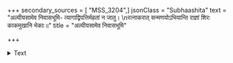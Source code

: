 +++
secondary_sources = [ "MSS_3204",]
jsonClass = "Subhaashita"
text = "अल्पीयसामेव निवासभूमि- त्यागाद्विपत्तिर्महतां न जातु।  \nरत्नाकरात् सन्मणयोऽभियान्ति राज्ञां शिरः काकमुखानि भेकाः॥"
title = "अल्पीयसामेव निवासभूमि"

+++

<details><summary>Text</summary>

अल्पीयसामेव निवासभूमि- त्यागाद्विपत्तिर्महतां न जातु।  
रत्नाकरात् सन्मणयोऽभियान्ति राज्ञां शिरः काकमुखानि भेकाः॥
</details>
